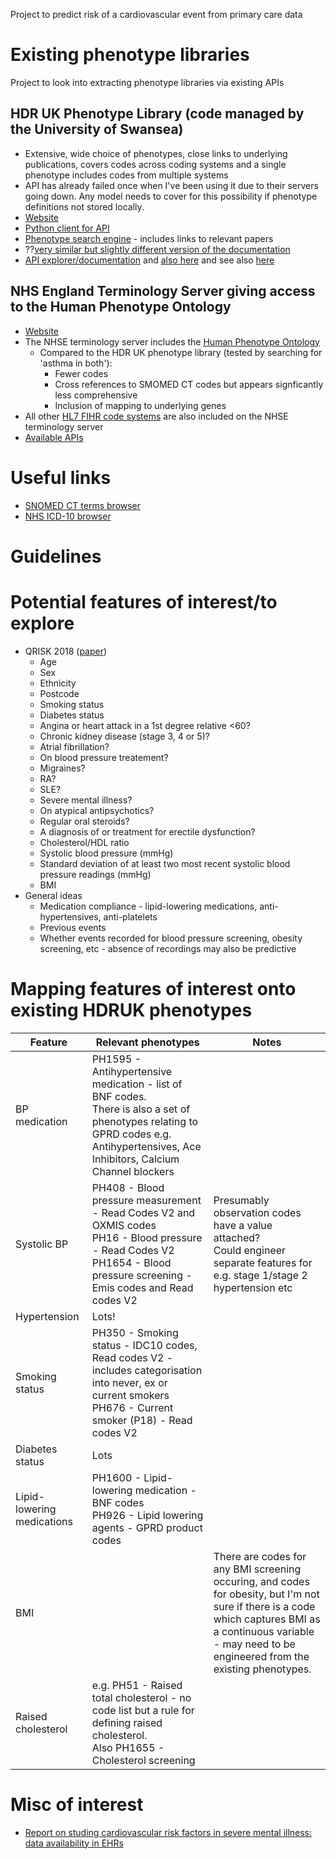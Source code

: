 Project to predict risk of a cardiovascular event from primary care data

# Existing phenotype libraries

Project to look into extracting phenotype libraries via existing APIs

## HDR UK Phenotype Library (code managed by the University of Swansea)
- Extensive, wide choice of phenotypes, close links to underlying publications, covers codes across coding systems and a single phenotype includes codes from multiple systems 
- API has already failed once when I've been using it due to their servers going down. Any model needs to cover for this possibility if phenotype definitions not stored locally. 
- [Website](https://phenotypes.healthdatagateway.org)
- [Python client for API](https://github.com/SwanseaUniversityMedical/pyconceptlibraryclient)
- [Phenotype search engine](https://conceptlibrary.saildatabank.com/phenotypes/) - includes links to relevant papers 
- ??[very similar but slightly different version of the documentation](https://conceptlibrary.saildatabank.com)
- [API explorer/documentation](https://phenotypes.healthdatagateway.org/api/v1/) and [also here](https://github.com/SwanseaUniversityMedical/concept-library/wiki/Concept-Library-API) and see also [here](https://phenotypes.healthdatagateway.org/about/hdruk_about_technical_details/)

## NHS England Terminology Server giving access to the Human Phenotype Ontology
- [Website](https://digital.nhs.uk/services/terminology-server)
- The NHSE terminology server includes the [Human Phenotype Ontology](https://hpo.jax.org)
    - Compared to the HDR UK phenotype library (tested by searching for 'asthma in both'): 
        - Fewer codes
        - Cross references to SMOMED CT codes but appears signficantly less comprehensive
        - Inclusion of mapping to underlying genes
- All other [HL7 FIHR code systems](https://build.fhir.org/ig/HL7/UTG/codesystems.html) are also included on the NHSE terminology server
- [Available APIs](https://ontology.nhs.uk/#api-endpoints)

# Useful links
- [SNOMED CT terms browser](https://termbrowser.nhs.uk/)
- [NHS ICD-10 browser](https://classbrowser.nhs.uk/#/)

# Guidelines



# Potential features of interest/to explore
- QRISK 2018 ([paper](https://www.bmj.com/content/357/bmj.j2099))
    - Age
    - Sex
    - Ethnicity
    - Postcode
    - Smoking status
    - Diabetes status
    - Angina or heart attack in a 1st degree relative <60?
    - Chronic kidney disease (stage 3, 4 or 5)?
    - Atrial fibrillation?
    - On blood pressure treatement?
    - Migraines?
    - RA?
    - SLE?
    - Severe mental illness?
    - On atypical antipsychotics?
    - Regular oral steroids?
    - A diagnosis of or treatment for erectile dysfunction?
    - Cholesterol/HDL ratio
    - Systolic blood pressure (mmHg)
    - Standard deviation of at least two most recent systolic blood pressure readings (mmHg)
    - BMI
- General ideas
    - Medication compliance - lipid-lowering medications, anti-hypertensives, anti-platelets
    - Previous events
    - Whether events recorded for blood pressure screening, obesity screening, etc - absence of recordings may also be predictive

# Mapping features of interest onto existing HDRUK phenotypes

| Feature | Relevant phenotypes | Notes |
|---------|-------------|--------|
| BP medication | PH1595 - Antihypertensive medication - list of BNF codes.<br> There is also a set of phenotypes relating to GPRD codes e.g. Antihypertensives, Ace Inhibitors, Calcium Channel blockers  | |
| Systolic BP | PH408 - Blood pressure measurement - Read Codes V2 and OXMIS codes <br> PH16 - Blood pressure - Read Codes V2 <br> PH1654 - Blood pressure screening - Emis codes and Read codes V2 | Presumably observation codes have a value attached? <br> Could engineer separate features for e.g. stage 1/stage 2 hypertension etc|
| Hypertension | Lots!  |  |
| Smoking status | PH350 - Smoking status - IDC10 codes, Read codes V2 - includes categorisation into never, ex or current smokers<br> PH676 - Current smoker (P18) - Read codes V2 |  |
| Diabetes status | Lots  |  |
| Lipid-lowering medications | PH1600 - Lipid-lowering medication - BNF codes <br>PH926 - Lipid lowering agents - GPRD product codes | |
| BMI | | There are codes for any BMI screening occuring, and codes for obesity, but I'm not sure if there is a code which captures BMI as a continuous variable - may need to be engineered from the existing phenotypes.|
| Raised cholesterol | e.g. PH51 - Raised total cholesterol - no code list but a rule for defining raised cholesterol. <br> Also PH1655 - Cholesterol screening | |

# Misc of interest

- [Report on studing cardiovascular risk factors in severe mental illness: data availability in EHRs](https://datamind.org.uk/wp-content/uploads/2024/06/Datamind-RB3_Report_Summary-SHORT-REPORT.pdf)